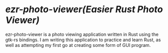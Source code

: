# *ezr-photo-viewer(Easier Rust Photo Viewer)*

ezr-photo-viewer is a photo viewing application written in Rust using the gtk-rs bindings.
I am writing this application to practice and learn Rust, as well as attempting my first go at creating some form of GUI program.

